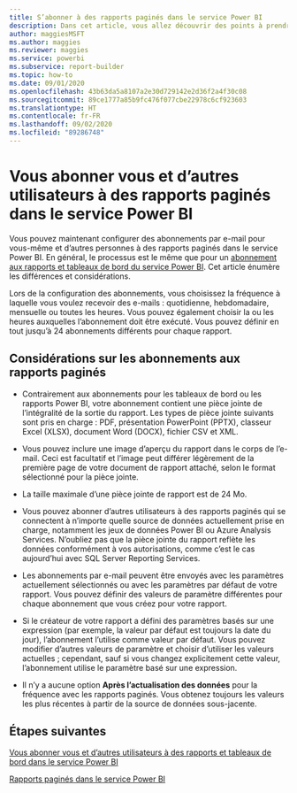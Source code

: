 ```yaml
---
title: S’abonner à des rapports paginés dans le service Power BI
description: Dans cet article, vous allez découvrir des points à prendre en compte concernant l’abonnement à des rapports paginés dans le service Power BI.
author: maggiesMSFT
ms.author: maggies
ms.reviewer: maggies
ms.service: powerbi
ms.subservice: report-builder
ms.topic: how-to
ms.date: 09/01/2020
ms.openlocfilehash: 43b63da5a8107a2e30d729142e2d36f2a4f30c08
ms.sourcegitcommit: 89ce1777a85b9fc476f077cbe22978c6cf923603
ms.translationtype: HT
ms.contentlocale: fr-FR
ms.lasthandoff: 09/02/2020
ms.locfileid: "89286748"
---
```

# <a name="subscribe-yourself-and-others-to-paginated-reports-in-the-power-bi-service"></a>Vous abonner vous et d’autres utilisateurs à des rapports paginés dans le service Power BI 

Vous pouvez maintenant configurer des abonnements par e-mail pour vous-même et d’autres personnes à des rapports paginés dans le service Power BI. En général, le processus est le même que pour un [abonnement aux rapports et tableaux de bord du service Power BI](end-user-subscribe.md). Cet article énumère les différences et considérations. 

Lors de la configuration des abonnements, vous choisissez la fréquence à laquelle vous voulez recevoir des e-mails : quotidienne, hebdomadaire, mensuelle ou toutes les heures. Vous pouvez également choisir la ou les heures auxquelles l’abonnement doit être exécuté. Vous pouvez définir en tout jusqu’à 24 abonnements différents pour chaque rapport. 

## <a name="considerations-for-paginated-report-subscriptions"></a>Considérations sur les abonnements aux rapports paginés 

- Contrairement aux abonnements pour les tableaux de bord ou les rapports Power BI, votre abonnement contient une pièce jointe de l’intégralité de la sortie du rapport.  Les types de pièce jointe suivants sont pris en charge : PDF, présentation PowerPoint (PPTX), classeur Excel (XLSX), document Word (DOCX), fichier CSV et XML.

- Vous pouvez inclure une image d’aperçu du rapport dans le corps de l’e-mail.  Ceci est facultatif et l’image peut différer légèrement de la première page de votre document de rapport attaché, selon le format sélectionné pour la pièce jointe. 

- La taille maximale d’une pièce jointe de rapport est de 24 Mo. 

- Vous pouvez abonner d’autres utilisateurs à des rapports paginés qui se connectent à n’importe quelle source de données actuellement prise en charge, notamment les jeux de données Power BI ou Azure Analysis Services. N’oubliez pas que la pièce jointe du rapport reflète les données conformément à vos autorisations, comme c’est le cas aujourd’hui avec SQL Server Reporting Services. 

- Les abonnements par e-mail peuvent être envoyés avec les paramètres actuellement sélectionnés ou avec les paramètres par défaut de votre rapport.  Vous pouvez définir des valeurs de paramètre différentes pour chaque abonnement que vous créez pour votre rapport. 

- Si le créateur de votre rapport a défini des paramètres basés sur une expression (par exemple, la valeur par défaut est toujours la date du jour), l’abonnement l’utilise comme valeur par défaut. Vous pouvez modifier d’autres valeurs de paramètre et choisir d’utiliser les valeurs actuelles ; cependant, sauf si vous changez explicitement cette valeur, l’abonnement utilise le paramètre basé sur une expression.

- Il n’y a aucune option **Après l’actualisation des données** pour la fréquence avec les rapports paginés. Vous obtenez toujours les valeurs les plus récentes à partir de la source de données sous-jacente. 

## <a name="next-steps"></a>Étapes suivantes

[Vous abonner vous et d’autres utilisateurs à des rapports et tableaux de bord dans le service Power BI](../collaborate-share/service-report-subscribe.md)

[Rapports paginés dans le service Power BI](end-user-paginated-report.md)

